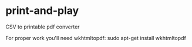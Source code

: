 # print-and-play
CSV to printable pdf converter

For proper work you'll need wkhtmltopdf:
    sudo apt-get install wkhtmltopdf